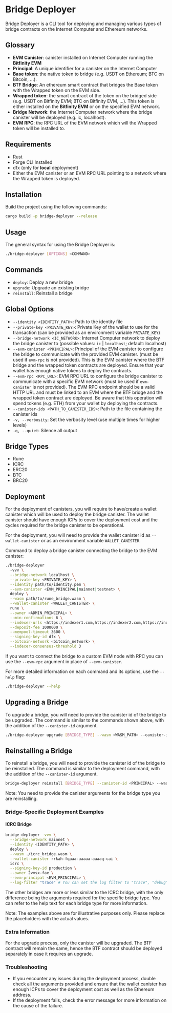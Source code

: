 # Bridge Deployer

Bridge Deployer is a CLI tool for deploying and managing various types of bridge contracts on the Internet Computer and Ethereum networks.

## Glossary

- **EVM Canister**: canister installed on Internet Computer running the **Bitfinity EVM**
- **Principal**: A unique identifier for a canister on the Internet Computer
- **Base token**: the native token to bridge (e.g. USDT on Ethereum; BTC on Bitcoin, ...).
- **BTF Bridge**: An ethereum smart contract that bridges the Base token with the Wrapped token on the EVM side.
- **Wrapped token**: the smart contract of the token on the bridged side (e.g. USDT on Bitfinity EVM; BTC on Bitfinity EVM, ...). This token is either installed on the **Bitfinity EVM** or on the specified EVM network.
- **Bridge Network**: the Internet Computer network where the bridge canister will be deployed (e.g. ic, localhost).
- **EVM RPC**: the RPC URL of the EVM network which will the Wrapped token will be installed to.

## Requirements

- Rust
- Forge CLI Installed
- dfx (only for **local** deployment)
- Either the EVM canister or an EVM RPC URL pointing to a network where the Wrapped token is deployed.

## Installation

Build the project using the following commands:

```bash
cargo build -p bridge-deployer --release
```

## Usage

The general syntax for using the Bridge Deployer is:

```bash
./bridge-deployer [OPTIONS] <COMMAND>
```

## Commands

- `deploy`: Deploy a new bridge
- `upgrade`: Upgrade an existing bridge
- `reinstall`: Reinstall a bridge

## Global Options

- `--identity <IDENTITY_PATH>`: Path to the identity file
- `--private-key <PRIVATE_KEY>`: Private Key of the wallet to use for the transaction (can be provided as an environment variable `PRIVATE_KEY`)
- `--bridge-network <IC_NETWORK>`: Internet Computer network to deploy the bridge canister to (possible values: `ic` | `localhost`; default: localhost)
- `--evm-canister <PRINCIPAL>`: Principal of the EVM canister to configure the bridge to communicate with the provided EVM canister. (must be used if `evm-rpc` is not provided). This is the EVM canister where the BTF bridge and the wrapped token contracts are deployed. Ensure that your wallet has enough native tokens to deploy the contracts.
- `--evm-rpc <RPC_URL>`: EVM RPC URL to configure the bridge canister to communicate with a specific EVM network (must be used if `evm-canister` is not provided). The EVM RPC endpoint should be a valid HTTP URL and must be linked to an EVM where the BTF bridge and the wrapped token contract are deployed. Be aware that this operation will spend tokens (e.g. ETH) from your wallet by deploying the contracts.
- `--canister-ids <PATH_TO_CANISTER_IDS>`: Path to the file containing the canister ids
- `-v, --verbosity`: Set the verbosity level (use multiple times for higher levels)
- `-q, --quiet`: Silence all output

## Bridge Types

- Rune
- ICRC
- ERC20
- BTC
- BRC20

## Deployment

For the deployment of canisters, you will require to have/create a wallet canister which will be used to deploy the bridge canister. The wallet canister should have enough ICPs to cover the deployment cost and the cycles required for the bridge canister to be operational.

For the deployment, you will need to provide the wallet canister id as `--wallet-canister` or as an environment variable `WALLET_CANISTER`.

Command to deploy a bridge canister connecting the bridge to the EVM canister:

```bash
./bridge-deployer
  -vvv \
  --bridge-network localhost \
  --private-key <PRIVATE_KEY> \
  --identity path/to/identity.pem \
  --evm-canister <EVM_PRINCIPAL|mainnet|testnet> \
  deploy \
  --wasm path/to/rune_bridge.wasm \
  --wallet-canister <WALLET_CANISTER> \
  rune \
  --owner <ADMIN_PRINCIPAL> \
  --min-confirmations 6 \
  --indexer-urls <https://indexer1.com,https://indexer2.com,https://indexer3.com> \
  --deposit-fee 1000000 \
  --mempool-timeout 3600 \
  --signing-key-id dfx \
  --bitcoin-network <bitcoin_network> \
  --indexer-consensus-threshold 3
```

If you want to connect the bridge to a custom EVM node with RPC you can use the `--evm-rpc` argument in place of `--evm-canister`.

For more detailed information on each command and its options, use the `--help` flag:

```bash
./bridge-deployer --help
```

## Upgrading a Bridge

To upgrade a bridge, you will need to provide the canister id of the bridge to be upgraded. The command is similar to the commands shown above, with the addition of the `--canister-id` argument.

```bash
./bridge-deployer upgrade [BRIDGE_TYPE] --wasm <WASM_PATH> --canister-id <CANISTER_ID>
```

## Reinstalling a Bridge

To reinstall a bridge, you will need to provide the canister id of the bridge to be reinstalled. The command is similar to the deployment command, with the addition of the `--canister-id` argument.

```bash
bridge-deployer reinstall [BRIDGE_TYPE] --canister-id <PRINCIPAL> --wasm <WASM_PATH> --btf-bridge <ADDRESS>
```

Note: You need to provide the canister arguments for the bridge type you are reinstalling.

### Bridge-Specific Deployment Examples

#### ICRC Bridge

```bash
bridge-deployer -vvv \
  --bridge-network mainnet \
  --identity <IDENTITY_PATH> \
  deploy \
  --wasm ./icrc_bridge.wasm \
  --wallet-canister rrkah-fqaaa-aaaaa-aaaaq-cai \
  icrc \
  --signing-key-id production \
  --owner 2vxsx-fae \
  --evm-principal <EVM_PRINCIPAL> \
  --log-filter "trace" # You can set the log filter to "trace", "debug", "info", "warn", "error"
```

The other bridges are more or less similar to the ICRC bridge, with the only difference being the arguments required for the specific bridge type. You can refer to the help text for each bridge type for more information.

Note: The examples above are for illustrative purposes only. Please replace the placeholders with the actual values.

### Extra Information

For the upgrade process, only the canister will be upgraded. The BTF contract will remain the same, hence the BTF contract should be deployed separately in case it requires an upgrade.

### Troubleshooting

- If you encounter any issues during the deployment process, double check all the arguments provided and ensure that the wallet canister has enough ICPs to cover the deployment cost as well as the Ethereum address.
- If the deployment fails, check the error message for more information on the cause of the failure.
